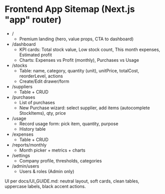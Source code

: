 # Frontend App Sitemap (Next.js "app" router)

- /
  - Premium landing (hero, value props, CTA to dashboard)
- /dashboard
  - KPI cards: Total stock value, Low stock count, This month expenses, Estimated profit
  - Charts: Expenses vs Profit (monthly), Purchases vs Usage
- /stocks
  - Table: name, category, quantity (unit), unitPrice, totalCost, reorderLevel, actions
  - Create/Edit drawer/form
- /suppliers
  - Table + CRUD
- /purchases
  - List of purchases
  - New Purchase wizard: select supplier, add items (autocomplete StockItems), qty, price
- /usage
  - Record usage form: pick item, quantity, purpose
  - History table
- /expenses
  - Table + CRUD
- /reports/monthly
  - Month picker + metrics + charts
- /settings
  - Company profile, thresholds, categories
- /admin/users
  - Users & roles (Admin only)

UI per docs/UI_GUIDE.md: neutral layout, soft cards, clean tables, uppercase labels, black accent actions.
